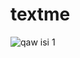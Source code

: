 # textme
![qaw isi 1](https://user-images.githubusercontent.com/71736562/94197134-58128100-fe83-11ea-857a-20e601cc4e6e.png)
